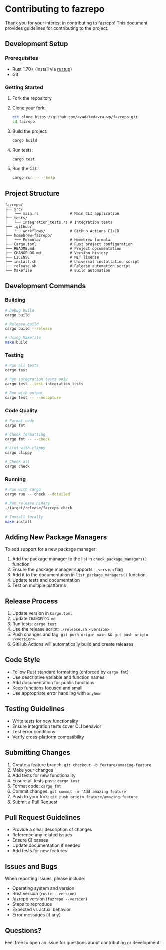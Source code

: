 # Contributing to fazrepo

Thank you for your interest in contributing to fazrepo! This document provides guidelines for contributing to the project.

## Development Setup

### Prerequisites

- Rust 1.70+ (install via [rustup](https://rustup.rs/))
- Git

### Getting Started

1. Fork the repository
2. Clone your fork:
   ```bash
   git clone https://github.com/avadakedavra-wp/fazrepo.git
   cd fazrepo
   ```

3. Build the project:
   ```bash
   cargo build
   ```

4. Run tests:
   ```bash
   cargo test
   ```

5. Run the CLI:
   ```bash
   cargo run -- --help
   ```

## Project Structure

```
fazrepo/
├── src/
│   └── main.rs              # Main CLI application
├── tests/
│   └── integration_tests.rs # Integration tests
├── .github/
│   └── workflows/           # GitHub Actions CI/CD
├── homebrew-fazrepo/
│   └── Formula/             # Homebrew formula
├── Cargo.toml               # Rust project configuration
├── README.md                # Project documentation
├── CHANGELOG.md             # Version history
├── LICENSE                  # MIT license
├── install.sh               # Universal installation script
├── release.sh               # Release automation script
└── Makefile                 # Build automation
```

## Development Commands

### Building
```bash
# Debug build
cargo build

# Release build
cargo build --release

# Using Makefile
make build
```

### Testing
```bash
# Run all tests
cargo test

# Run integration tests only
cargo test --test integration_tests

# Run with output
cargo test -- --nocapture
```

### Code Quality
```bash
# Format code
cargo fmt

# Check formatting
cargo fmt -- --check

# Lint with clippy
cargo clippy

# Check all
cargo check
```

### Running
```bash
# Run with cargo
cargo run -- check --detailed

# Run release binary
./target/release/fazrepo check

# Install locally
make install
```

## Adding New Package Managers

To add support for a new package manager:

1. Add the package manager to the list in `check_package_managers()` function
2. Ensure the package manager supports `--version` flag
3. Add it to the documentation in `list_package_managers()` function
4. Update tests and documentation
5. Test on multiple platforms

## Release Process

1. Update version in `Cargo.toml`
2. Update `CHANGELOG.md`
3. Run tests: `cargo test`
4. Use the release script: `./release.sh <version>`
5. Push changes and tag: `git push origin main && git push origin v<version>`
6. GitHub Actions will automatically build and create releases

## Code Style

- Follow Rust standard formatting (enforced by `cargo fmt`)
- Use descriptive variable and function names
- Add documentation for public functions
- Keep functions focused and small
- Use appropriate error handling with `anyhow`

## Testing Guidelines

- Write tests for new functionality
- Ensure integration tests cover CLI behavior
- Test error conditions
- Verify cross-platform compatibility

## Submitting Changes

1. Create a feature branch: `git checkout -b feature/amazing-feature`
2. Make your changes
3. Add tests for new functionality
4. Ensure all tests pass: `cargo test`
5. Format code: `cargo fmt`
6. Commit changes: `git commit -m 'Add amazing feature'`
7. Push to your fork: `git push origin feature/amazing-feature`
8. Submit a Pull Request

## Pull Request Guidelines

- Provide a clear description of changes
- Reference any related issues
- Ensure CI passes
- Update documentation if needed
- Add tests for new features

## Issues and Bugs

When reporting issues, please include:

- Operating system and version
- Rust version (`rustc --version`)
- fazrepo version (`fazrepo --version`)
- Steps to reproduce
- Expected vs actual behavior
- Error messages (if any)

## Questions?

Feel free to open an issue for questions about contributing or development!
